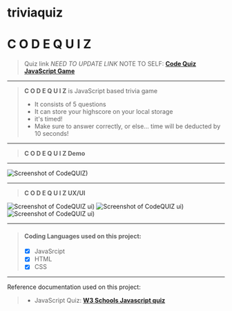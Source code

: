 # triviaquiz
# **C O D E Q U I Z**
#### 
 > Quiz link *NEED TO UPDATE LINK* NOTE TO SELF: [**Code Quiz JavaScript Game**](https://mxpux.github.io/passgen/)

***

> **C O D E Q U I Z** is JavaScript based trivia game
> - It consists of 5 questions
> - It can store your highscore on your local storage
> - it's timed!
> - Make sure to answer correctly, or else... time will be deducted by 10 seconds!

***
> **C O D E Q U I Z Demo** 
***
![Screenshot of CodeQUIZ)](https://media4.giphy.com/media/54uDYhgXacleWbeKPO/giphy.gif?cid=790b7611216ed4feb9d586087b2154bae8a79504274a78d1&rid=giphy.gif&ct=g)

***
> **C O D E Q U I Z UX/UI** 


![Screenshot of CodeQUIZ ui)](https://i.imgur.com/nIZhxEd.png)
![Screenshot of CodeQUIZ ui)](https://i.imgur.com/7yLMQU8.png)
![Screenshot of CodeQUIZ ui)](https://i.imgur.com/fgzBEcA.png)


***

> #### Coding Languages used on this project:
> - [x] JavaSrcipt
> - [x] HTML
> - [x] CSS


***
Reference documentation used on this project:
> - JavaScript Quiz: [**W3 Schools Javascript quiz**](https://www.w3schools.com/quiztest/quiztest.asp?qtest=JS)


